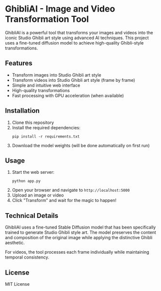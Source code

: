 # GhibliAI - Image and Video Transformation Tool

GhibliAI is a powerful tool that transforms your images and videos into the iconic Studio Ghibli art style using advanced AI techniques. This project uses a fine-tuned diffusion model to achieve high-quality Ghibli-style transformations.

## Features

- Transform images into Studio Ghibli art style
- Transform videos into Studio Ghibli art style (frame by frame)
- Simple and intuitive web interface
- High-quality transformations
- Fast processing with GPU acceleration (when available)

## Installation

1. Clone this repository
2. Install the required dependencies:
   ```
   pip install -r requirements.txt
   ```
3. Download the model weights (will be done automatically on first run)

## Usage

1. Start the web server:
   ```
   python app.py
   ```
2. Open your browser and navigate to `http://localhost:5000`
3. Upload an image or video
4. Click "Transform" and wait for the magic to happen!

## Technical Details

GhibliAI uses a fine-tuned Stable Diffusion model that has been specifically trained to generate Studio Ghibli style art. The model preserves the content and composition of the original image while applying the distinctive Ghibli aesthetic.

For videos, the tool processes each frame individually while maintaining temporal consistency.

## License

MIT License
